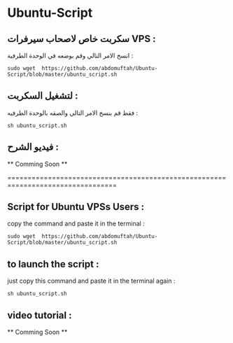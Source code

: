 # Ubuntu-Script


## سكربت خاص لاصحاب سيرفرات VPS :

انسخ الامر التالي وقم بوضعه في الوحدة الطرفية :

`sudo wget  https://github.com/abdomuftah/Ubuntu-Script/blob/master/ubuntu_script.sh`


## لتشغيل السكربت :

فقط قم بنسخ الامر التالي والصقه بالوحدة الطرفيه :

`sh ubuntu_script.sh `


## فيديو الشرح : 

** Comming Soon **






=================================================================================






## Script for Ubuntu VPSs Users :


copy the command and paste it in the terminal :

`sudo wget  https://github.com/abdomuftah/Ubuntu-Script/blob/master/ubuntu_script.sh`


## to launch the script :


just copy this command and paste it in the terminal again : 

`sh ubuntu_script.sh `


## video tutorial : 

** Comming Soon **
